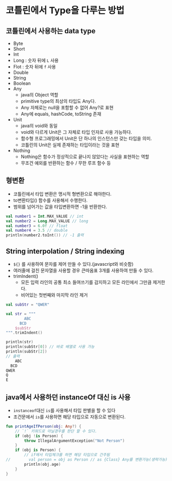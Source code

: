 # 코틀린에서 Type을 다루는 방법

## 코틀린에서 사용하는 data type
- Byte
- Short
- Int
- Long : 숫자 뒤에 `L` 사용
- Flot : 숫자 뒤에 `f` 사용
- Double
- String
- Boolean
- Any
  - java의 Object 역할
  - primitive type의 최상의 타입도 Any다.
  - Any 자체로는 null을 포함할 수 없어 Any?로 표현
  - Any에 equals, hashCode, toString 존재
- Unit
  - java의 void와 동일
  - void와 다르게 Unit은 그 자체로 타입 인자로 사용 가능하다.
  - 함수형 프로그래밍에서 Unit은 단 하나의 인스턴스만 갖는 타입을 의미.
  - 코틀린의 Unit은 실제 존재하는 타입이라는 것을 표현
- Nothing
  - Nothing은 함수가 정상적으로 끝나지 않았다는 사실을 표현하는 역할
  - 무조건 예외를 반환하는 함수 / 무한 루프 함수 등

## 형변환
- 코틀린에서 타입 변환은 명시적 형변환으로 해야한다.
- to변환타입() 함수를 사용해서 수행한다.
- 범위를 넘어가는 값을 타입변환하면 -1을 반환한다.
```kotlin
val number1 = Int.MAX_VALUE // int
val number2 = Long.MAX_VALUE // long
val number3 = 6.0f // float
val number4 = 3.5 // double
println(number2.toInt()) // -1 출력
```

## String interpolation / String indexing
- `${}` 를 사용하여 문자를 제어 만들 수 있다.(javascript와 비슷함)
- 여러줄에 걸친 문자열을 사용할 경우 큰따옴표 3개를 사용하여 만들 수 있다.
- trimIndent()
  - 모든 입력 라인의 공통 최소 들여쓰기를 감지하고 모든 라인에서 그만큼 제거한다.
  - 비어있는 첫번째와 마지막 라인 제거
```kotlin
val subStr = "QWER"

val str = """
        ABC
      BCD
    $subStr
""".trimIndent()

println(str)
println(subStr[0]) // 바로 배열로 사용 가능
println(subStr[2])
// 출력
    ABC
  BCD
QWER
Q
E
```

## java에서 사용하던 instanceOf 대신 is 사용
- `instanceof`대신 `is`를 사용해서 타입 판별을 할 수 있다
- 조건문에서 `is`를 사용하면 해당 타입으로 자동으로 변환된다.
```kotlin
fun printAgeIfPerson(obj: Any?) {
    // `!` 키워드로 아닐경우를 판단 할 수 있다.
    if (obj !is Person) {
        throw IllegalArgumentException("Not Person")
    }
    if (obj is Person) {
        // if에서 타입체크를 하면 해당 타입으로 간주됨
//        val person = obj as Person // as {Class} Any를 변환가능(생략가능)
        println(obj.age)
    }
}
```